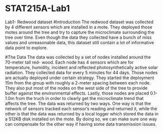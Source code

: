 # STAT215A-Lab1
Lab1- Redwood dataset
#Introduction
The redwood dataset was collected by 4 different sensors which are installed in a mote. They deployed those motes around the tree and try to capture the microclimate surrounding the tree over time. Even though the data they collected have a bunch of miss values and unreasonable data, this dataset still contain a lot of informative data point to explore.

#The Data
The data was collected by a set of nodes installed around the 70-meter tall red- wood. Each node has 4 sensors which are for temperature, humidity, incident and reflected photosynthetically active solar radiation. They collected data for every 5 minutes for 44 days.
Those nodes are actually deployed under certain strategy. They started the deployment 15m from the group with roughly a 2-meter spacing between each node. They also put most of the nodes on the west side of the tree to provide buffer against the environmental effects. Lastly, those nodes are placed 0.1-1.0m from the truch in order to clearly get the microclimate trend that affects the tree.
The data was returned by two ways. One way is that the network of sensors tracked each sensor’s reading and returned it, while the other is that the data was returned by a local logger which stored the data in a 512KB disk installed on the mote. By doing so, we can make sure one way can compensate for the other way if having some data transmission issues.

